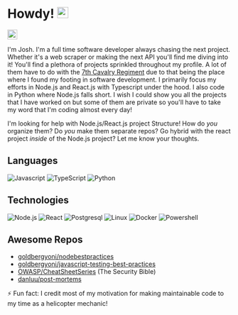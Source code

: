 # Howdy! <img src="https://media.giphy.com/media/hvRJCLFzcasrR4ia7z/giphy.gif" width="25px">

[<img alt="Joshua's Linkedin" width="22px" src="https://raw.githubusercontent.com/peterthehan/peterthehan/master/assets/linkedin.svg" />](https://www.linkedin.com/in/joshuakbell/)

I'm Josh. I'm a full time software developer always chasing the next project. Whether it's a web scraper or making the next API you'll find me diving into it! You'll find a plethora of projects sprinkled throughout my profile. A lot of them have to do with the [7th Cavalry Regiment](https://7cav.us) due to that being the place where I found my footing in software development. I primarily focus my efforts in Node.js and React.js with Typescript under the hood. I also code in Python where Node.js falls short. I wish I could show you all the projects that I have worked on but some of them are private so you'll have to take my word that I'm coding almost every day!

I'm looking for help with Node.js/React.js project Structure! How do *you* organize them? Do *you* make them separate repos? Go hybrid with the react project *inside* of the Node.js project? Let me know your thoughts.

## Languages

![Javascript](https://img.shields.io/badge/-JavaScript-000?&logo=JavaScript)
![TypeScript](https://img.shields.io/badge/-TypeScript-000?&logo=Typescript)
![Python](https://img.shields.io/badge/-Python-000?&logo=Python)

## Technologies

![Node.js](https://img.shields.io/badge/-Node.js-000?&logo=node.js)
![React](https://img.shields.io/badge/-React-000?&logo=React)
![Postgresql](https://img.shields.io/badge/-Postgresql-000?&logo=Postgresql)
![Linux](https://img.shields.io/badge/-Linux-000?&logo=Linux)
![Docker](https://img.shields.io/badge/-Docker-000?&logo=Docker)
![Powershell](https://img.shields.io/badge/-Powershell-000?&logo=Powershell)

## Awesome Repos

* [goldbergyoni/nodebestpractices](https://github.com/goldbergyoni/nodebestpractices)
* [goldbergyoni/javascript-testing-best-practices](https://github.com/goldbergyoni/javascript-testing-best-practices)
* [OWASP/CheatSheetSeries](https://github.com/OWASP/CheatSheetSeries) (The Security Bible)
* [danluu/post-mortems](https://github.com/danluu/post-mortems)

⚡️ Fun fact: I credit most of my motivation for making maintainable code to my time as a helicopter mechanic!
